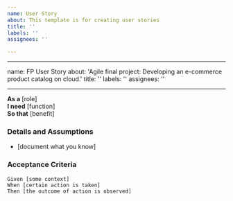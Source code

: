 ```yaml
---
name: User Story
about: This template is for creating user stories
title: ''
labels: ''
assignees: ''

---
```


---
name: FP User Story
about: 'Agile final project: Developing an e-commerce product catalog on cloud.'
title: ''
labels: ''
assignees: ''

---

**As a** [role]  
 **I need** [function]  
 **So that** [benefit]  
   
 ### Details and Assumptions
 * [document what you know]
   
 ### Acceptance Criteria  
   
 ```gherkin
 Given [some context]
 When [certain action is taken]
 Then [the outcome of action is observed]
